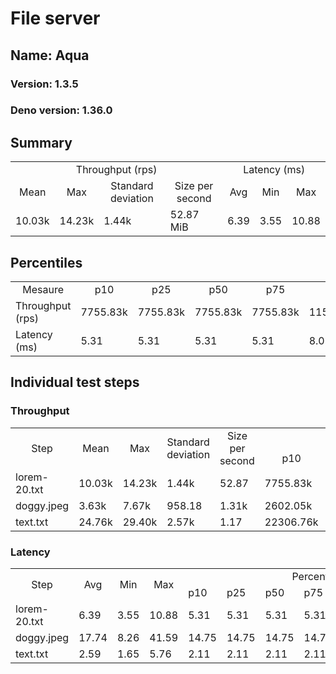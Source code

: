 # File server
## Name: Aqua 

### Version: 1.3.5
### Deno version: 1.36.0

## Summary
<table>
<tr>
    <td align="center" colspan="4">Throughput (rps)</td>
    <td align="center" colspan="3">Latency (ms)</td>
</tr>
<tr>
    <td align="center">Mean</td>
    <td align="center">Max</td>
    <td align="center">Standard deviation</td>
    <td align="center">Size per second</td>
    <td align="center">Avg</td>
    <td align="center">Min</td>
    <td align="center">Max</td>
</tr>
<tr>
    <td>10.03k</td>
    <td>14.23k</td>
    <td>1.44k</td>
    <td>52.87 MiB</td>
    <td>6.39</td>
    <td>3.55</td>
    <td>10.88</td>
</tr>
</table>

## Percentiles

<table>
<tr>
  <td align="center">Mesaure</td>
  <td align="center">p10</td>
  <td align="center">p25</td>
  <td align="center">p50</td>
  <td align="center">p75</td>
  <td align="center">p90</td>
  <td align="center">p95</td>
  <td align="center">p99</td>
</tr>
<tr>
  <td>Throughput (rps)</td>
  <td>7755.83k</td>
  <td>7755.83k</td>
  <td>7755.83k</td>
  <td>7755.83k</td>
  <td>11590.90k</td>
  <td>11936.23k</td>
  <td>12152.14k</td>
</tr>
<tr>
  <td>Latency (ms)</td>
  <td>5.31</td>
  <td>5.31</td>
  <td>5.31</td>
  <td>5.31</td>
  <td>8.07</td>
  <td>8.27</td>
  <td>9.04</td>
</tr>
</table>

## Individual test steps

### Throughput

<table>
<tr>
  <td align="center" rowspan="2">Step</td>
  <td align="center" rowspan="2">Mean</td>
  <td align="center" rowspan="2">Max</td>
  <td align="center" rowspan="2">Standard deviation</td>
  <td align="center" rowspan="2">Size per second</td>
  <td align="center" colspan="7">Percentiles</td>
</tr>
<tr>
  <!-- still Step -->
  <!-- still Mean -->
  <!-- still Max -->
  <!-- still Standard deviation -->
  <!-- still Size per second -->
  <td align="center">p10</td>
  <td align="center">p25</td>
  <td align="center">p50</td>
  <td align="center">p75</td>
  <td align="center">p90</td>
  <td align="center">p95</td>
  <td align="center">p99</td>
</tr>
<tr>
  <td>lorem-20.txt</td>
  <td>10.03k</td>
  <td>14.23k</td>
  <td>1.44k</td>
  <td>52.87</td>
  <td>7755.83k</td>
  <td>7755.83k</td>
  <td>7755.83k</td>
  <td>7755.83k</td>
  <td>11590.90k</td>
  <td>11936.23k</td>
  <td>12152.14k</td>
</tr><tr>
  <td>doggy.jpeg</td>
  <td>3.63k</td>
  <td>7.67k</td>
  <td>958.18</td>
  <td>1.31k</td>
  <td>2602.05k</td>
  <td>2602.05k</td>
  <td>2602.05k</td>
  <td>2602.05k</td>
  <td>4882.27k</td>
  <td>5276.14k</td>
  <td>6376.73k</td>
</tr><tr>
  <td>text.txt</td>
  <td>24.76k</td>
  <td>29.40k</td>
  <td>2.57k</td>
  <td>1.17</td>
  <td>22306.76k</td>
  <td>22306.76k</td>
  <td>22306.76k</td>
  <td>22306.76k</td>
  <td>27320.59k</td>
  <td>27526.62k</td>
  <td>29398.05k</td>
</tr></table>

### Latency

<table>
<tr>
  <td align="center" rowspan="2">Step</td>
  <td align="center" rowspan="2">Avg</td>
  <td align="center" rowspan="2">Min</td>
  <td align="center" rowspan="2">Max</td>
  <td align="center" colspan="7">Percentiles</td>
</tr>
<tr>
  <!-- still Avg -->
  <!-- still Min -->
  <!-- still Max -->
  <td>p10</td>
  <td>p25</td>
  <td>p50</td>
  <td>p75</td>
  <td>p90</td>
  <td>p95</td>
  <td>p99</td>
</tr>
<tr>
  <td>lorem-20.txt</td>
  <td>6.39</td>
  <td>3.55</td>
  <td>10.88</td>
  <td>5.31</td>
  <td>5.31</td>
  <td>5.31</td>
  <td>5.31</td>
  <td>8.07</td>
  <td>8.27</td>
  <td>9.04</td>
</tr><tr>
  <td>doggy.jpeg</td>
  <td>17.74</td>
  <td>8.26</td>
  <td>41.59</td>
  <td>14.75</td>
  <td>14.75</td>
  <td>14.75</td>
  <td>14.75</td>
  <td>20.51</td>
  <td>21.59</td>
  <td>24.23</td>
</tr><tr>
  <td>text.txt</td>
  <td>2.59</td>
  <td>1.65</td>
  <td>5.76</td>
  <td>2.11</td>
  <td>2.11</td>
  <td>2.11</td>
  <td>2.11</td>
  <td>3.16</td>
  <td>3.42</td>
  <td>5.38</td>
</tr></table>